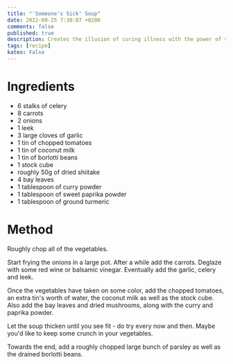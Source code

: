 ```yaml
---
title: "'Someone's Sick' Soup"
date: 2022-09-25 7:38:07 +0200
comments: false
published: true
description: Creates the illusion of curing illness with the power of vegetables
tags: [recipe]
katex: False
---
```


# Ingredients
* 6 stalks of celery
* 8 carrots
* 2 onions
* 1 leek
* 3 large cloves of garlic
* 1 tin of chopped tomatoes
* 1 tin of coconut milk
* 1 tin of borlotti beans
* 1 stock cube
* roughly 50g of dried shiitake
* 4 bay leaves
* 1 tablespoon of curry powder
* 1 tablespoon of sweet paprika powder
* 1 tablespoon of ground turmeric

# Method
Roughly chop all of the vegetables.

Start frying the onions in a large pot. After a while add the carrots. Deglaze with some red wine or balsamic vinegar. Eventually add the garlic, celery and leek. 

Once the vegetables have taken on some color, add the chopped tomatoes, an extra tin's worth of water, the coconut milk as well as the stock cube. Also add the bay leaves and dried mushrooms, along with the curry and paprika powder.

Let the soup thicken until you see fit - do try every now and then. Maybe you'd like to keep some crunch in your vegetables. 

Towards the end, add a roughly chopped large bunch of parsley as well as the drained borlotti beans.
